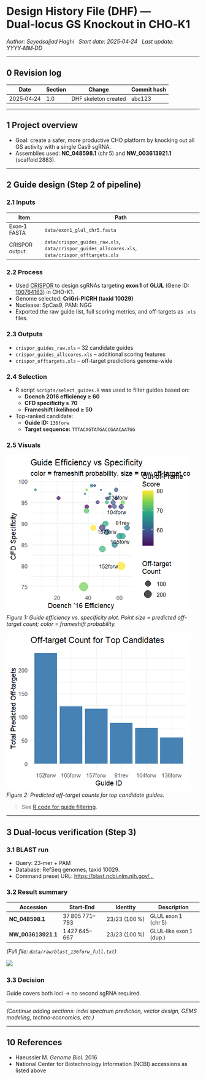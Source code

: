 # Design History File (DHF) — Dual‑locus GS Knockout in CHO‑K1
*Author: Seyedsajjad Haghi*   *Start date: 2025‑04‑24*   *Last update: YYYY‑MM‑DD*

---

## 0 Revision log
| Date | Section | Change | Commit hash |
|------|---------|--------|-------------|
| 2025‑04‑24 | 1.0 | DHF skeleton created | abc123 |

---

## 1 Project overview
- Goal: create a safer, more productive CHO platform by knocking out all GS activity with a single Cas9 sgRNA.
- Assemblies used: **NC_048598.1** (chr 5) and **NW_003613921.1** (scaffold 2883).

---

## 2 Guide design (Step 2 of pipeline)

### 2.1 Inputs

| Item | Path |
|------|------|
| Exon‑1 FASTA | `data/exon1_glul_chr5.fasta` |
| CRISPOR output | `data/crispor_guides_raw.xls`, `data/crispor_guides_allscores.xls`, `data/crispor_offtargets.xls` |

### 2.2 Process

- Used [CRISPOR](http://crispor.tefor.net/) to design sgRNAs targeting **exon 1** of **GLUL** (Gene ID: [100764163](https://www.ncbi.nlm.nih.gov/gene/100764163)) in CHO-K1.
- Genome selected: **CriGri‑PICRH (taxid 10029)**
- Nuclease: SpCas9, PAM: NGG
- Exported the raw guide list, full scoring metrics, and off-targets as `.xls` files.

### 2.3 Outputs

- `crispor_guides_raw.xls` – 32 candidate guides  
- `crispor_guides_allscores.xls` – additional scoring features  
- `crispor_offtargets.xls` – off-target predictions genome-wide

### 2.4 Selection

- R script `scripts/select_guides.R` was used to filter guides based on:
  - **Doench 2016 efficiency ≥ 60**
  - **CFD specificity ≥ 70**
  - **Frameshift likelihood ≥ 50**
- Top-ranked candidate:  
  - **Guide ID:** `136forw`  
  - **Target sequence:** `TTTACAGTATGACCGAACAATGG`

### 2.5 Visuals

![](../figures/guide_efficiency_vs_specificity.png)  
*Figure 1: Guide efficiency vs. specificity plot. Point size = predicted off-target count; color = frameshift probability.*

![](../figures/offtarget_count_barplot.png)  
*Figure 2: Predicted off-target counts for top candidate guides.*

> See [R code for guide filtering](../scripts/select_guides.R).


---

## 3 Dual‑locus verification (Step 3)
### 3.1 BLAST run
- Query: 23‑mer + PAM  
- Database: RefSeq genomes, taxid 10029.  
- Command preset URL: <https://blast.ncbi.nlm.nih.gov/…>

### 3.2 Result summary
| Accession | Start‑End | Identity | Description |
|-----------|-----------|----------|-------------|
| **NC_048598.1** | 37 805 771–793 | 23/23 (100 %) | GLUL exon 1 (chr 5) |
| **NW_003613921.1** | 1 427 645–667 | 23/23 (100 %) | GLUL‑like exon 1 (dup.) |

*(Full file: `data/raw/blast_136forw_full.txt`)*

![](../figures/blast_hits.png)

### 3.3 Decision
Guide covers both loci → no second sgRNA required.

---

*(Continue adding sections: indel spectrum prediction, vector design, GEMS modeling, techno‑economics, etc.)*

---

## 10 References
- Haeussler M. *Genome Biol.* 2016  
- National Center for Biotechnology Information (NCBI) accessions as listed above  
